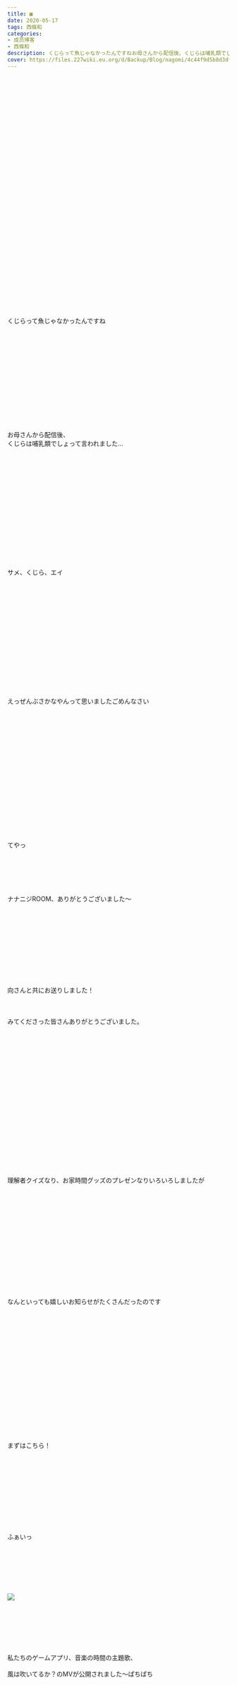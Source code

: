 ```yaml
---
title: ▦
date: 2020-05-17
tags: 西條和
categories: 
- 成员博客
- 西條和
description: くじらって魚じゃなかったんですねお母さんから配信後、くじらは哺乳類でしょって言われました…...
cover: https://files.227wiki.eu.org/d/Backup/Blog/nagomi/4c44f9d5b8d3df9b60a6232e599f6.jpg 
---
```

<div class="blog_detail__main">
        ﻿<br/>
<br/>
<br/>
<br/>
<br/>
<br/>
<br/>
<br/>
<br/>
<br/>
<br/>
<br/>
<br/>
<br/>
<br/>
<br/>
<br/>
<br/>
<br/>
<br/>
<br/>
<br/>
<br/>
<br/>
<br/>
<br/>
<br/>
<br/>
<br/>
<br/>
<br/>
<br/>
くじらって魚じゃなかったんですね<br/>
<br/>
<br/>
<br/>
<br/>
<br/>
<br/>
<br/>
<br/>
<br/>
<br/>
<br/>
<br/>
<br/>
<br/>
お母さんから配信後、<br/>
くじらは哺乳類でしょって言われました…<br/>
<br/>
<br/>
<br/>
<br/>
<br/>
<br/>
<br/>
<br/>
<br/>
<br/>
<br/>
<br/>
<br/>
<br/>
<br/>
<br/>
サメ、くじら、エイ<br/>
<br/>
<br/>
<br/>
<br/>
<br/>
<br/>
<br/>
<br/>
<br/>
<br/>
<br/>
<br/>
<br/>
<br/>
<br/>
<br/>
えっぜんぶさかなやんって思いましたごめんなさい<br/>
<br/>
<br/>
<br/>
<br/>
<br/>
<br/>
<br/>
<br/>
<br/>
<br/>
<br/>
<br/>
<br/>
<br/>
<br/>
<br/>
<br/>
<br/>
てやっ<br/>
<br/>
<br/>
<br/>
<br/>
<br/>
<br/>
ナナニジROOM、ありがとうございました〜<br/>
<br/>
<br/>
<br/>
<br/>
<br/>
<br/>
<br/>
<br/>
<br/>
<br/>
<br/>
向さんと共にお送りしました！<br/>
<br/>
<br/>
<br/>
みてくださった皆さんありがとうございました。<br/>
<br/>
<br/>
<br/>
<br/>
<br/>
<br/>
<br/>
<br/>
<br/>
<br/>
<br/>
<br/>
<br/>
<br/>
<br/>
<br/>
<br/>
<br/>
<br/>
<br/>
理解者クイズなり、お家時間グッズのプレゼンなりいろいろしましたが<br/>
<br/>
<br/>
<br/>
<br/>
<br/>
<br/>
<br/>
<br/>
<br/>
<br/>
<br/>
<br/>
<br/>
<br/>
<br/>
なんといっても嬉しいお知らせがたくさんだったのです<br/>
<br/>
<br/>
<br/>
<br/>
<br/>
<br/>
<br/>
<br/>
<br/>
<br/>
<br/>
<br/>
<br/>
<br/>
<br/>
<br/>
<br/>
<br/>
まずはこちら！<br/>
<br/>
<br/>
<br/>
<br/>
<br/>
<br/>
<br/>
<br/>
<br/>
<br/>
<br/>
ふぁいっ<br/>
<br/>
<br/>
<br/>
<br/>
<br/>
<br/>
<br/>
<img src="https://files.227wiki.eu.org/d/Backup/Blog/nagomi/4c44f9d5b8d3df9b60a6232e599f6.jpg"><br/>
<br/>
<br/>
<br/>
<br/>
<br/>
<br/>
<br/>
私たちのゲームアプリ、音楽の時間の主題歌、<br/>
<br/>
風は吹いてるか？のMVが公開されました〜ぱちぱち<br/>
<br/>
<br/>
<br/>
<br/>
<br/>
<br/>
<br/>
<br/>
<br/>
<br/>
<br/>
11人が、歌って踊っています。<br/>
<br/>
<br/>
<br/>
<br/>
<br/>
<br/>
<br/>
<br/>
<br/>
<br/>
<br/>
<br/>
<br/>
<br/>
とっても背中を押される曲。<br/>
<br/>
<br/>
<br/>
<br/>
<br/>
<br/>
<br/>
<br/>
<br/>
<br/>
<br/>
<br/>
<br/>
<br/>
<br/>
<br/>
<br/>
<br/>
<br/>
<br/>
<br/>
実は振り入れとレコーディングはわりと前に終わってたのですがこういう状況になってしまい、<br/>
しばらく発表できないのかなと思っていたところだったので<br/>
<br/>
<br/>
<br/>
<br/>
無事こうしてみなさんに新曲のお知らせができてホッとしております<br/>
<br/>
<br/>
<br/>
<br/>
<br/>
<br/>
<br/>
<br/>
<br/>
いつ披露できるようになるかはわかりませんが、楽しみのひとつとしてとっておいてもらえたらうれしいです。<br/>
<br/>
<br/>
<br/>
<br/>
<br/>
<br/>
<br/>
<br/>
<br/>
<br/>
<br/>
待っててください。<br/>
<br/>
<br/>
<br/>
<br/>
<br/>
<br/>
<br/>
<img src="https://files.227wiki.eu.org/d/Backup/Blog/nagomi/4c44f9d5b8d3df9b60a6232e599f6-01.png"><br/>
<img src="https://files.227wiki.eu.org/d/Backup/Blog/nagomi/4c44f9d5b8d3df9b60a6232e599f6-02.png"><br/>
<br/>
<br/>
<br/>
<br/>
<br/>
<br/>
<br/>
<br/>
<br/>
<br/>
<br/>
<br/>
<br/>
<br/>
<br/>
<br/>
<br/>
<br/>
<br/>
<br/>
<br/>
<br/>
<br/>
<br/>
そしてれったん、おかえりなさい！<br/>
<br/>
<br/>
<br/>
<br/>
<br/>
<br/>
<br/>
<br/>
<br/>
配信でれったんがしゃべる度に、あ〜れったんがおるーって改めてその嬉しさを噛み締めてました<br/>
<br/>
<br/>
<br/>
<br/>
<br/>
<br/>
<br/>
<br/>
<br/>
<br/>
<br/>
<br/>
<br/>
<br/>
<br/>
<br/>
はやく不確かな青春歌いたいな<br/>
<br/>
<br/>
歌い出し、<br/>
もう手を繋いでるフリしなくていい。<br/>
<br/>
<br/>
<br/>
<br/>
<br/>
やっと、本当に繋げる。<br/>
<br/>
<br/>
<br/>
<br/>
<br/>
<br/>
<br/>
<br/>
<br/>
<br/>
<br/>
<br/>
<br/>
<br/>
何より<br/>
<br/>
私の知ってる、よく知ってる、あのいつもの元気なれったんで戻ってきてくれたことが本当にうれしい。<br/>
<br/>
<br/>
<br/>
<br/>
<br/>
<br/>
<br/>
<br/>
<br/>
<br/>
よかった。<br/>
<br/>
<br/>
<br/>
<br/>
<br/>
<br/>
<br/>
<br/>
<br/>
<br/>
<br/>
<br/>
<br/>
<br/>
<br/>
<br/>
<br/>
<br/>
<br/>
<br/>
<br/>
<br/>
<br/>
<br/>
<br/>
全てが元通りなわけじゃないしまだまだ今まで通りにできることは少ないですが、<br/>
れったんの復帰もあり今月27日にはゲームアプリの配信も始まります<br/>
<br/>
<br/>
<br/>
<br/>
<br/>
<br/>
<br/>
<br/>
<br/>
<br/>
どうしようもないことばっかじゃない。<br/>
<br/>
<br/>
<br/>
<br/>
<br/>
<br/>
<br/>
<br/>
<br/>
<br/>
<br/>
<br/>
<br/>
<br/>
<br/>
<br/>
こんな時だからこそひとつの嬉しいを、じっくり味わいたいですね<br/>
<br/>
<br/>
<br/>
<br/>
<br/>
<br/>
<br/>
<br/>
<br/>
<br/>
<br/>
<br/>
<br/>
<br/>
<br/>
<br/>
<br/>
<br/>
<br/>
<br/>
<br/>
<br/>
<br/>
さてそれでは<br/>
<br/>
もう忘れてそうな風は吹いてるか？のダンスを、レッスン動画をみて思い出すとします<br/>
<br/>
<br/>
<br/>
<br/>
<br/>
<br/>
<br/>
<br/>
<br/>
<br/>
<br/>
<br/>
<br/>
<br/>
<br/>
<br/>
<br/>
<br/>
<br/>
<br/>
<br/>
<br/>
<br/>
<br/>
<br/>
<br/>
<br/>
<br/>
<br/>
<br/>
<br/>
<br/>
<br/>
<br/>
<br/>
<br/>
<br/>
<br/>
<br/>
おしまい。
<!--twitter-->

<!--//twitter-->
</img></img></img></div>